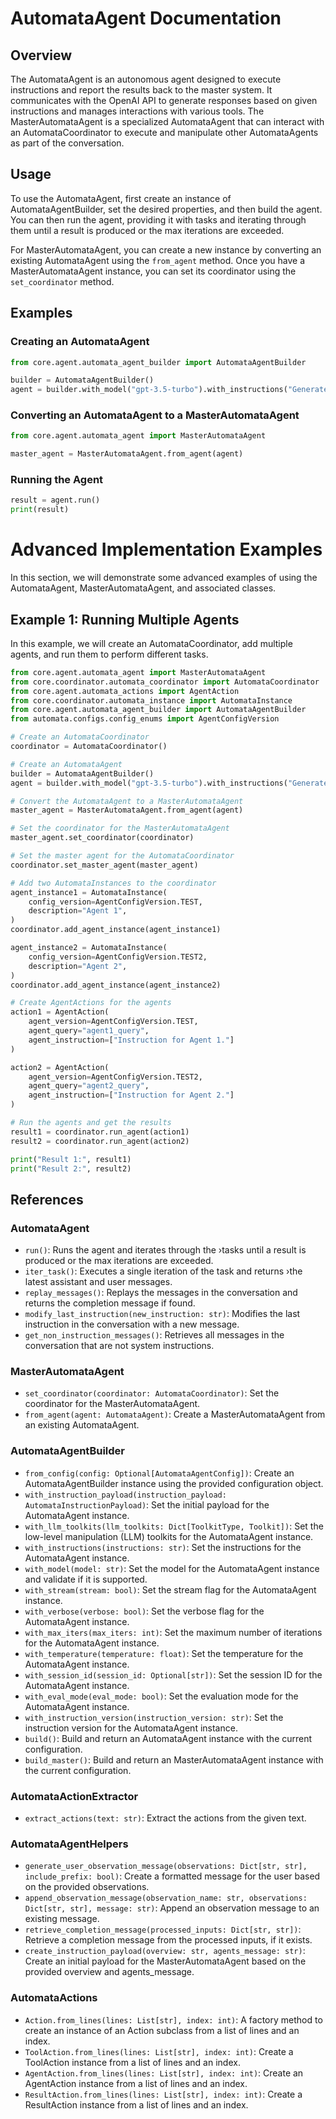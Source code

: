 # AutomataAgent Documentation

## Overview

The AutomataAgent is an autonomous agent designed to execute instructions and report the results back to the master system. It communicates with the OpenAI API to generate responses based on given instructions and manages interactions with various tools. The MasterAutomataAgent is a specialized AutomataAgent that can interact with an AutomataCoordinator to execute and manipulate other AutomataAgents as part of the conversation.

## Usage

To use the AutomataAgent, first create an instance of AutomataAgentBuilder, set the desired properties, and then build the agent. You can then run the agent, providing it with tasks and iterating through them until a result is produced or the max iterations are exceeded.

For MasterAutomataAgent, you can create a new instance by converting an existing AutomataAgent using the `from_agent` method. Once you have a MasterAutomataAgent instance, you can set its coordinator using the `set_coordinator` method.

## Examples

### Creating an AutomataAgent

```python
from core.agent.automata_agent_builder import AutomataAgentBuilder

builder = AutomataAgentBuilder()
agent = builder.with_model("gpt-3.5-turbo").with_instructions("Generate a response.").build()
```

### Converting an AutomataAgent to a MasterAutomataAgent

```python
from core.agent.automata_agent import MasterAutomataAgent

master_agent = MasterAutomataAgent.from_agent(agent)
```

### Running the Agent

```python
result = agent.run()
print(result)
```

# Advanced Implementation Examples

In this section, we will demonstrate some advanced examples of using the AutomataAgent, MasterAutomataAgent, and associated classes.

## Example 1: Running Multiple Agents

In this example, we will create an AutomataCoordinator, add multiple agents, and run them to perform different tasks.

```python
from core.agent.automata_agent import MasterAutomataAgent
from core.coordinator.automata_coordinator import AutomataCoordinator
from core.agent.automata_actions import AgentAction
from core.coordinator.automata_instance import AutomataInstance
from core.agent.automata_agent_builder import AutomataAgentBuilder
from automata.configs.config_enums import AgentConfigVersion

# Create an AutomataCoordinator
coordinator = AutomataCoordinator()

# Create an AutomataAgent
builder = AutomataAgentBuilder()
agent = builder.with_model("gpt-3.5-turbo").with_instructions("Generate a response.").build()

# Convert the AutomataAgent to a MasterAutomataAgent
master_agent = MasterAutomataAgent.from_agent(agent)

# Set the coordinator for the MasterAutomataAgent
master_agent.set_coordinator(coordinator)

# Set the master agent for the AutomataCoordinator
coordinator.set_master_agent(master_agent)

# Add two AutomataInstances to the coordinator
agent_instance1 = AutomataInstance(
    config_version=AgentConfigVersion.TEST,
    description="Agent 1",
)
coordinator.add_agent_instance(agent_instance1)

agent_instance2 = AutomataInstance(
    config_version=AgentConfigVersion.TEST2,
    description="Agent 2",
)
coordinator.add_agent_instance(agent_instance2)

# Create AgentActions for the agents
action1 = AgentAction(
    agent_version=AgentConfigVersion.TEST,
    agent_query="agent1_query",
    agent_instruction=["Instruction for Agent 1."]
)

action2 = AgentAction(
    agent_version=AgentConfigVersion.TEST2,
    agent_query="agent2_query",
    agent_instruction=["Instruction for Agent 2."]
)

# Run the agents and get the results
result1 = coordinator.run_agent(action1)
result2 = coordinator.run_agent(action2)

print("Result 1:", result1)
print("Result 2:", result2)
```

## References

### AutomataAgent

- `run()`: Runs the agent and iterates through the ›tasks until a result is produced or the max iterations are exceeded.
- `iter_task()`: Executes a single iteration of the task and returns ›the latest assistant and user messages.
- `replay_messages()`: Replays the messages in the conversation and returns the completion message if found.
- `modify_last_instruction(new_instruction: str)`: Modifies the last instruction in the conversation with a new message.
- `get_non_instruction_messages()`: Retrieves all messages in the conversation that are not system instructions.

### MasterAutomataAgent

- `set_coordinator(coordinator: AutomataCoordinator)`: Set the coordinator for the MasterAutomataAgent.
- `from_agent(agent: AutomataAgent)`: Create a MasterAutomataAgent from an existing AutomataAgent.

### AutomataAgentBuilder

- `from_config(config: Optional[AutomataAgentConfig])`: Create an AutomataAgentBuilder instance using the provided configuration object.
- `with_instruction_payload(instruction_payload: AutomataInstructionPayload)`: Set the initial payload for the AutomataAgent instance.
- `with_llm_toolkits(llm_toolkits: Dict[ToolkitType, Toolkit])`: Set the low-level manipulation (LLM) toolkits for the AutomataAgent instance.
- `with_instructions(instructions: str)`: Set the instructions for the AutomataAgent instance.
- `with_model(model: str)`: Set the model for the AutomataAgent instance and validate if it is supported.
- `with_stream(stream: bool)`: Set the stream flag for the AutomataAgent instance.
- `with_verbose(verbose: bool)`: Set the verbose flag for the AutomataAgent instance.
- `with_max_iters(max_iters: int)`: Set the maximum number of iterations for the AutomataAgent instance.
- `with_temperature(temperature: float)`: Set the temperature for the AutomataAgent instance.
- `with_session_id(session_id: Optional[str])`: Set the session ID for the AutomataAgent instance.
- `with_eval_mode(eval_mode: bool)`: Set the evaluation mode for the AutomataAgent instance.
- `with_instruction_version(instruction_version: str)`: Set the instruction version for the AutomataAgent instance.
- `build()`: Build and return an AutomataAgent instance with the current configuration.
- `build_master()`: Build and return an MasterAutomataAgent instance with the current configuration.

### AutomataActionExtractor

- `extract_actions(text: str)`: Extract the actions from the given text.

### AutomataAgentHelpers

- `generate_user_observation_message(observations: Dict[str, str], include_prefix: bool)`: Create a formatted message for the user based on the provided observations.
- `append_observation_message(observation_name: str, observations: Dict[str, str], message: str)`: Append an observation message to an existing message.
- `retrieve_completion_message(processed_inputs: Dict[str, str])`: Retrieve a completion message from the processed inputs, if it exists.
- `create_instruction_payload(overview: str, agents_message: str)`: Create an initial payload for the MasterAutomataAgent based on the provided overview and agents_message.

### AutomataActions

- `Action.from_lines(lines: List[str], index: int)`: A factory method to create an instance of an Action subclass from a list of lines and an index.
- `ToolAction.from_lines(lines: List[str], index: int)`: Create a ToolAction instance from a list of lines and an index.
- `AgentAction.from_lines(lines: List[str], index: int)`: Create an AgentAction instance from a list of lines and an index.
- `ResultAction.from_lines(lines: List[str], index: int)`: Create a ResultAction instance from a list of lines and an index.
